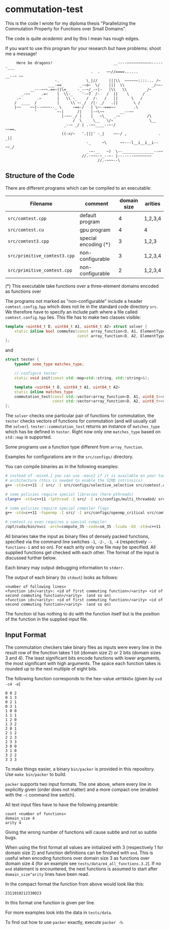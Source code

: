 # commutation-test

This is the code I wrote for my diploma thesis "Parallelizing the Commutation
Property for Functions over Small Domains". 

The code is quite *academic* and by this I mean has rough edges.

If you want to use this program for your research but have problems: shoot me a
message!

```
     Here be dragons!                           __----~~~~~~~~~~~------___
                                      .  .   ~~//====......          __--~ ~~
                      -.            \_|//     |||\\  ~~~~~~::::... /~
                   ___-==_       _-~o~  \/    |||  \\            _/~~-
           __---~~~.==~||\=_    -_--~/_-~|-   |\\   \\        _/~
       _-~~     .=~    |  \\-_    '-~7  /-   /  ||    \      /
     .~       .~       |   \\ -_    /  /-   /   ||      \   /
    /  ____  /         |     \\ ~-_/  /|- _/   .||       \ /
    |~~    ~~|--~~~~--_ \     ~==-/   | \~--===~~        .\
             '         ~-|      /|    |-~\~~       __--~~
                         |-~~-_/ |    |   ~\_   _-~            /\
                              /  \     \__   \/~                \__
                          _--~ _/ | .-~~____--~-/                  ~~==.
                         ((->/~   '.|||' -_|    ~~-/ ,              . _||
                                    -_     ~\      ~~---l__i__i__i--~~_/
                                    _-~-__   ~)  \--______________--~~
                                  //.-~~~-~_--~- |-------~~~~~~~~
                                         //.-~~~--\
```

## Structure of the Code

There are different programs which can be compiled to an executable:

| Filename                          | comment               | domain size | arities | 
| --------------------------------- | --------------------- | ----------- | --------|
|`src/comtest.cpp`                  | default program       |           4 | 1,2,3,4 |
|`src/comtest.cu`                   | gpu program           |           4 |       4 |
|`src/comtest3.cpp`                 | special encoding (\*) |           3 |   1,2,3 |
|`src/primitive_comtest3.cpp`       | non-configurable      |           3 | 1,2,3,4 |
|`src/primitive_comtest.cpp`        | non-configurable      |           2 | 1,2,3,4 |

(\*) This executable take functions over a three-element domains encoded as
functions over


The programs not marked as "non-configurable" include a header
`comtest.config.hpp` which does not lie in the standard code directory `src`.
We therefore have to specify an include path where a file called
`comtest.config.hpp` lies.
This file has to make two classes visible:

```c++
template <uint64_t D, uint64_t A1, uint64_t A2> struct solver {
    static inline bool commutes(const array_function<D, A1, ElementType>& f1,
                                const array_function<D, A2, ElementType>& f2);
};
```

and

```c++
struct tester {
    typedef some_type matches_type;

    // configure tester
    static void init(const std::map<std::string, std::string>&); 

    template <uint64_t D, uint64_t A1, uint64_t A2>
    static inline matches_type
    commutation_test(const std::vector<array_function<D, A1, uint8_t>>& vec1,
                     const std::vector<array_function<D, A2, uint8_t>>& vec2);
};
```

The `solver` checks one particular pair of functions for commutation, the
`tester` checks vectors of functions for commutation (and will usually call
the `solver`). `tester::commutation_test` returns an instance of `matches_type`
which has be defined in `tester`. Right now only one `matches_type` based on
`std::map` is supported.

Some programs use a function type different from `array_function`.

Examples for configurations are in the `src/configs/` directory.

You can compile binaries as in the following examples:

```bash
# instead of -msse4.1 you can use -mavx2 if it is available on your target
# architecture (this is needed to enable the SIMD intrinsics)
g++ -std=c++11 -I src/ -I src/configs/selective_selective src/comtest.cpp -Wall -Wpedantic -msse4.1 -O3 

# some policies require special libraries (here pthreads)
clang++ -std=c++11 -lpthread -I src/ -I src/configs/multi_threaded/ src/comtest.cpp -Wall -Wpedantic -msse4.1 -O3

# some policies require special compiler flags
g++ -std=c++11 -fopenmp -I src/ -I src/configs/openmp_critical src/comtest.cpp -Wall -Wpedantic -msse4.1 -O3

# comtest.cu even requires a special compiler
/opt/cuda/bin/nvcc -arch=compute_35 -code=sm_35 -lcuda -O3 -std=c++11 -I src/ -I src/configs/cuda_config src/comtest.cu
```

All binaries take the input as binary files of densely packed functions,
specified via the command line switches `-1`, `-2-`, `-3`, `-4` (respectively
`--functions-1` and so on). For each arity only one file may be specified. All
supplied functions get checked with each other. The format of the input  is
discussed further below.

Each binary may output debugging information to `stderr`.

The output of each binary (to `stdout`) looks as follows:

```
<number of following lines>
<function id>/<arity>: <id of first commuting function>/<arity> <id of second commuting function>/<arity>  (and so on)
<function id>/<arity>: <id of first commuting function>/<arity> <id of second commuting function>/<arity>  (and so on)
```

The function id has nothing to do with the function itself but is the
position of the function in the supplied input file.

## Input Format
The commutation checkers take binary files as inputs were every line in the
result row of the function takes 1 bit (domain size 2) or 2 bits (domain sizes 3
and 4). The least significant bits encode functions with lower arguments, the
most significant with high arguments. The space each function takes is rounded
up to the next multiple of eight bits.

The following function corresponds to the hex-value `e0f9845e` (given by `xxd -c4 -e`)

```
0 0 2
0 1 3
0 2 1
0 3 1
1 0 0
1 1 1
1 2 0
1 3 2
2 0 1
2 1 2
2 2 3
2 3 3
3 0 0
3 1 0
3 2 2
3 3 3
```

To make things easier, a binary `bin/packer` is provided in this repository.
Use `make bin/packer` to build.

`packer` supports two input formats. The one above, where every line in
explicitly given (order does not matter) and a more compact one (enabled with
the `-c` command line switch).

All text input files have to have the following preamble:

```
count <number of functions>
domain_size 4
arity 4
```

Giving the wrong number of functions will cause subtle and not so subtle bugs.

When using the first format all values are initialized with 3 (respectively 1
for domain size 2) and function definitions can be finished with `end`. This is
useful when encoding functions over domain size 3 as functions over domain size
4 (for an example see `tests/data/e4_all_functions.3.2`). If no `end` statement
is encountered, the next functions is assumed to start after `domain_size^arity`
lines have been read.

In the compact format the function from above would look like this:

```
2311010212330023
```

In this format one function is given per line.

For more examples look into the data in `tests/data`.

To find out how to use `packer` exactly, execute `packer -h`.

